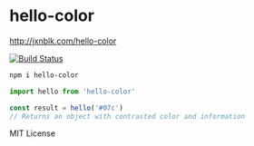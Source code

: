 # hello-color

http://jxnblk.com/hello-color

[![Build Status](https://travis-ci.org/jxnblk/hello-color.svg?branch=master)](https://travis-ci.org/jxnblk/hello-color)

```sh
npm i hello-color
```

```js
import hello from 'hello-color'

const result = hello('#07c')
// Returns an object with contrasted color and information
```

MIT License
